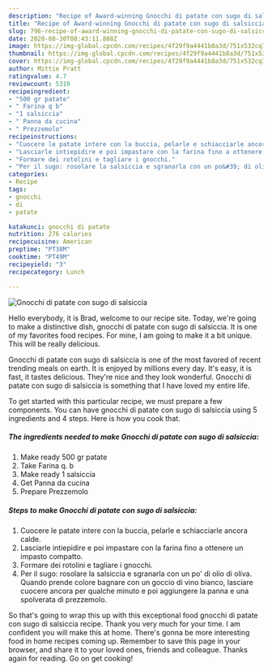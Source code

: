 ```yaml
---
description: "Recipe of Award-winning Gnocchi di patate con sugo di salsiccia"
title: "Recipe of Award-winning Gnocchi di patate con sugo di salsiccia"
slug: 796-recipe-of-award-winning-gnocchi-di-patate-con-sugo-di-salsiccia
date: 2020-08-30T08:43:11.888Z
image: https://img-global.cpcdn.com/recipes/4f29f9a4441b8a3d/751x532cq70/gnocchi-di-patate-con-sugo-di-salsiccia-recipe-main-photo.jpg
thumbnail: https://img-global.cpcdn.com/recipes/4f29f9a4441b8a3d/751x532cq70/gnocchi-di-patate-con-sugo-di-salsiccia-recipe-main-photo.jpg
cover: https://img-global.cpcdn.com/recipes/4f29f9a4441b8a3d/751x532cq70/gnocchi-di-patate-con-sugo-di-salsiccia-recipe-main-photo.jpg
author: Mittie Pratt
ratingvalue: 4.7
reviewcount: 5319
recipeingredient:
- "500 gr patate"
- " Farina q b"
- "1 salsiccia"
- " Panna da cucina"
- " Prezzemolo"
recipeinstructions:
- "Cuocere le patate intere con la buccia, pelarle e schiacciarle ancora calde."
- "Lasciarle intiepidire e poi impastare con la farina fino a ottenere un impasto compatto."
- "Formare dei rotolini e tagliare i gnocchi."
- "Per il sugo: rosolare la salsiccia e sgranarla con un po&#39; di olio di oliva. Quando prende colore bagnare con un goccio di vino bianco, lasciare cuocere ancora per qualche minuto e poi aggiungere la panna e una spolverata di prezzemolo."
categories:
- Recipe
tags:
- gnocchi
- di
- patate

katakunci: gnocchi di patate 
nutrition: 276 calories
recipecuisine: American
preptime: "PT38M"
cooktime: "PT49M"
recipeyield: "3"
recipecategory: Lunch

---
```



![Gnocchi di patate con sugo di salsiccia](https://img-global.cpcdn.com/recipes/4f29f9a4441b8a3d/751x532cq70/gnocchi-di-patate-con-sugo-di-salsiccia-recipe-main-photo.jpg)

Hello everybody, it is Brad, welcome to our recipe site. Today, we're going to make a distinctive dish, gnocchi di patate con sugo di salsiccia. It is one of my favorites food recipes. For mine, I am going to make it a bit unique. This will be really delicious.

Gnocchi di patate con sugo di salsiccia is one of the most favored of recent trending meals on earth. It is enjoyed by millions every day. It's easy, it is fast, it tastes delicious. They're nice and they look wonderful. Gnocchi di patate con sugo di salsiccia is something that I have loved my entire life.




To get started with this particular recipe, we must prepare a few components. You can have gnocchi di patate con sugo di salsiccia using 5 ingredients and 4 steps. Here is how you cook that.

<!--inarticleads1-->

##### The ingredients needed to make Gnocchi di patate con sugo di salsiccia:

1. Make ready 500 gr patate
1. Take  Farina q. b
1. Make ready 1 salsiccia
1. Get  Panna da cucina
1. Prepare  Prezzemolo




<!--inarticleads2-->

##### Steps to make Gnocchi di patate con sugo di salsiccia:

1. Cuocere le patate intere con la buccia, pelarle e schiacciarle ancora calde.
1. Lasciarle intiepidire e poi impastare con la farina fino a ottenere un impasto compatto.
1. Formare dei rotolini e tagliare i gnocchi.
1. Per il sugo: rosolare la salsiccia e sgranarla con un po&#39; di olio di oliva. Quando prende colore bagnare con un goccio di vino bianco, lasciare cuocere ancora per qualche minuto e poi aggiungere la panna e una spolverata di prezzemolo.




So that's going to wrap this up with this exceptional food gnocchi di patate con sugo di salsiccia recipe. Thank you very much for your time. I am confident you will make this at home. There's gonna be more interesting food in home recipes coming up. Remember to save this page in your browser, and share it to your loved ones, friends and colleague. Thanks again for reading. Go on get cooking!
